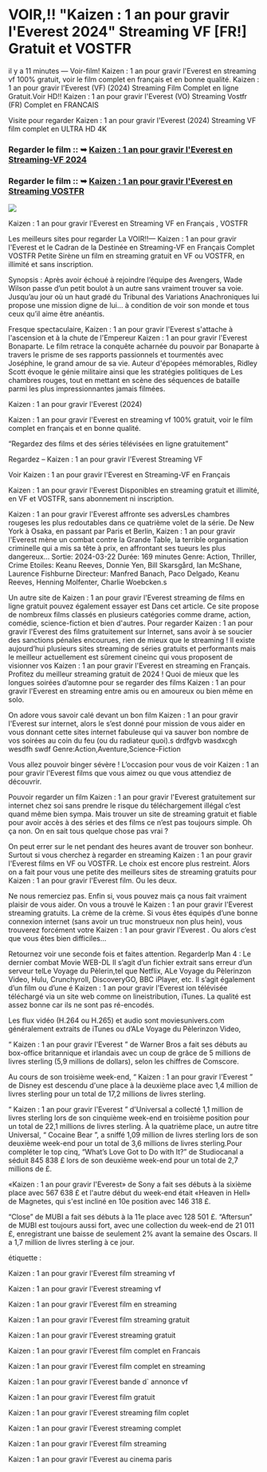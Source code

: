 # VOIR,!! "Kaizen : 1 an pour gravir l'Everest 2024" Streaming VF [FR!] Gratuit et VOSTFR

il y a 11 minutes — Voir-film! Kaizen : 1 an pour gravir l'Everest en streaming vf 100% gratuit, voir le film complet en français et en bonne qualité. Kaizen : 1 an pour gravir l'Everest (VF) (2024) Streaming Film Complet en ligne Gratuit.Voir HD!! Kaizen : 1 an pour gravir l'Everest (VO) Streaming Vostfr (FR) Complet en FRANCAIS

Visite pour regarder Kaizen : 1 an pour gravir l'Everest (2024) Streaming VF film complet en ULTRA HD 4K

### Regarder le film :: ➥ [Kaizen : 1 an pour gravir l'Everest en Streaming-VF 2024](https://t.co/TybjU8S9kt)

### Regarder le film :: ➥ [Kaizen : 1 an pour gravir l'Everest en Streaming VOSTFR](https://t.co/TybjU8S9kt)

<p dir="auto"><a href="https://t.co/TybjU8S9kt" title="PLAYNOW" rel="nofollow"><img src="https://i.imgur.com/jhNGoEt.gif" style="max-width: 100%;"></a></p>

Kaizen : 1 an pour gravir l'Everest en Streaming VF en Français , VOSTFR

Les meilleurs sites pour regarder La VOIR!!— Kaizen : 1 an pour gravir l'Everest et le Cadran de la Destinée en Streaming-VF en Français Complet VOSTFR Petite Sirène un film en streaming gratuit en VF ou VOSTFR, en illimité et sans inscription.

Synopsis : Après avoir échoué à rejoindre l’équipe des Avengers, Wade Wilson passe d’un petit boulot à un autre sans vraiment trouver sa voie. Jusqu’au jour où un haut gradé du Tribunal des Variations Anachroniques lui propose une mission digne de lui… à condition de voir son monde et tous ceux qu’il aime être anéantis.

Fresque spectaculaire, Kaizen : 1 an pour gravir l'Everest s'attache à l'ascension et à la chute de l'Empereur Kaizen : 1 an pour gravir l'Everest Bonaparte. Le film retrace la conquête acharnée du pouvoir par Bonaparte à travers le prisme de ses rapports passionnels et tourmentés avec Joséphine, le grand amour de sa vie. Auteur d'épopées mémorables, Ridley Scott évoque le génie militaire ainsi que les stratégies politiques de Les chambres rouges, tout en mettant en scène des séquences de bataille parmi les plus impressionnantes jamais filmées.

Kaizen : 1 an pour gravir l'Everest (2024)

Kaizen : 1 an pour gravir l'Everest en streaming vf 100% gratuit, voir le film complet en français et en bonne qualité.

“Regardez des films et des séries télévisées en ligne gratuitement”

Regardez – Kaizen : 1 an pour gravir l'Everest Streaming VF

Voir Kaizen : 1 an pour gravir l'Everest en Streaming-VF en Français

Kaizen : 1 an pour gravir l'Everest Disponibles en streaming gratuit et illimité, en VF et VOSTFR, sans abonnement ni inscription.

Kaizen : 1 an pour gravir l'Everest affronte ses adversLes chambres rougeses les plus redoutables dans ce quatrième volet de la série. De New York à Osaka, en passant par Paris et Berlin, Kaizen : 1 an pour gravir l'Everest mène un combat contre la Grande Table, la terrible organisation criminelle qui a mis sa tête à prix, en affrontant ses tueurs les plus dangereux... Sortie: 2024-03-22 Durée: 169 minutes Genre: Action, Thriller, Crime Etoiles: Keanu Reeves, Donnie Yen, Bill Skarsgård, Ian McShane, Laurence Fishburne Directeur: Manfred Banach, Paco Delgado, Keanu Reeves, Henning Molfenter, Charlie Woebcken.s

Un autre site de Kaizen : 1 an pour gravir l'Everest streaming de films en ligne gratuit pouvez également essayer est Dans cet article. Ce site propose de nombreux films classés en plusieurs catégories comme drame, action, comédie, science-fiction et bien d'autres. Pour regarder Kaizen : 1 an pour gravir l'Everest des films gratuitement sur Internet, sans avoir à se soucier des sanctions pénales encourues, rien de mieux que le streaming ! Il existe aujourd’hui plusieurs sites streaming de séries gratuits et performants mais le meilleur actuellement est sûrement cineinc qui vous proposent de visionner vos Kaizen : 1 an pour gravir l'Everest en streaming en Français. Profitez du meilleur streaming gratuit de 2024 ! Quoi de mieux que les longues soirées d’automne pour se regarder des films Kaizen : 1 an pour gravir l'Everest en streaming entre amis ou en amoureux ou bien même en solo.

On adore vous savoir calé devant un bon film Kaizen : 1 an pour gravir l'Everest sur internet, alors le s’est donné pour mission de vous aider en vous donnant cette sites internet fabuleuse qui va sauver bon nombre de vos soirées au coin du feu (ou du radiateur quoi).s drdfgvb wasdxcgh wesdfh swdf Genre:Action,Aventure,Science-Fiction

Vous allez pouvoir binger sévère ! L’occasion pour vous de voir Kaizen : 1 an pour gravir l'Everest films que vous aimez ou que vous attendiez de découvrir.

Pouvoir regarder un film Kaizen : 1 an pour gravir l'Everest gratuitement sur internet chez soi sans prendre le risque du téléchargement illégal c’est quand même bien sympa. Mais trouver un site de streaming gratuit et fiable pour avoir accès à des séries et des films ce n’est pas toujours simple. Oh ça non. On en sait tous quelque chose pas vrai ?

On peut errer sur le net pendant des heures avant de trouver son bonheur. Surtout si vous cherchez à regarder en streaming Kaizen : 1 an pour gravir l'Everest films en VF ou VOSTFR. Le choix est encore plus restreint. Alors on a fait pour vous une petite des meilleurs sites de streaming gratuits pour Kaizen : 1 an pour gravir l'Everest film. Ou les deux.

Ne nous remerciez pas. Enfin si, vous pouvez mais ça nous fait vraiment plaisir de vous aider. On vous a trouvé le Kaizen : 1 an pour gravir l'Everest streaming gratuits. La crème de la crème. Si vous êtes équipés d’une bonne connexion internet (sans avoir un truc monstrueux non plus hein), vous trouverez forcément votre Kaizen : 1 an pour gravir l'Everest . Ou alors c’est que vous êtes bien difficiles…

Retournez voir une seconde fois et faites attention. RegarderIp Man 4 : Le dernier combat Movie WEB-DL Il s’agit d’un fichier extrait sans erreur d’un serveur telLe Voyage du Pèlerin,tel que Netflix, ALe Voyage du Pèlerinzon Video, Hulu, Crunchyroll, DiscoveryGO, BBC iPlayer, etc. Il s’agit également d’un film ou d’une é Kaizen : 1 an pour gravir l'Everest ion télévisée téléchargé via un site web comme on lineistribution, iTunes. La qualité est assez bonne car ils ne sont pas ré-encodés.

Les flux vidéo (H.264 ou H.265) et audio sont moviesunivers.com généralement extraits de iTunes ou d’ALe Voyage du Pèlerinzon Video,

“ Kaizen : 1 an pour gravir l'Everest ” de Warner Bros a fait ses débuts au box-office britannique et irlandais avec un coup de grâce de 5 millions de livres sterling (5,9 millions de dollars), selon les chiffres de Comscore.

Au cours de son troisième week-end, “ Kaizen : 1 an pour gravir l'Everest ” de Disney est descendu d'une place à la deuxième place avec 1,4 million de livres sterling pour un total de 17,2 millions de livres sterling.

“ Kaizen : 1 an pour gravir l'Everest ” d'Universal a collecté 1,1 million de livres sterling lors de son cinquième week-end en troisième position pour un total de 22,1 millions de livres sterling. À la quatrième place, un autre titre Universal, “ Cocaine Bear ”, a sniffé 1,09 million de livres sterling lors de son deuxième week-end pour un total de 3,6 millions de livres sterling.Pour compléter le top cinq, “What’s Love Got to Do with It?” de Studiocanal a séduit 845 838 £ lors de son deuxième week-end pour un total de 2,7 millions de £.

«Kaizen : 1 an pour gravir l'Everest» de Sony a fait ses débuts à la sixième place avec 567 638 £ et l'autre début du week-end était «Heaven in Hell» de Magnetes, qui s'est incliné en 10e position avec 146 318 £.

“Close” de MUBI a fait ses débuts à la 11e place avec 128 501 £. “Aftersun” de MUBI est toujours aussi fort, avec une collection du week-end de 21 011 £, enregistrant une baisse de seulement 2% avant la semaine des Oscars. Il a 1,7 million de livres sterling à ce jour.

étiquette :

Kaizen : 1 an pour gravir l'Everest film streaming vf

Kaizen : 1 an pour gravir l'Everest streaming vf

Kaizen : 1 an pour gravir l'Everest film en streaming

Kaizen : 1 an pour gravir l'Everest film streaming gratuit

Kaizen : 1 an pour gravir l'Everest streaming gratuit

Kaizen : 1 an pour gravir l'Everest film complet en Francais

Kaizen : 1 an pour gravir l'Everest film complet en streaming

Kaizen : 1 an pour gravir l'Everest bande d` annonce vf

Kaizen : 1 an pour gravir l'Everest film gratuit

Kaizen : 1 an pour gravir l'Everest streaming film coplet

Kaizen : 1 an pour gravir l'Everest streaming complet

Kaizen : 1 an pour gravir l'Everest film streaming

Kaizen : 1 an pour gravir l'Everest au cinema paris

